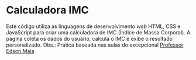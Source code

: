 # Calculadora IMC

Este código utiliza as linguagens de desenvolvimento _web_ HTML, CSS e JavaScript para criar uma calculadora de IMC (Índice de Massa Corporal).
A página coleta os dados do usuário, calcula o IMC e exibe o resultado personalizado.
Obs.: Prática baseada nas aulas do excepcional [Professor Edson Maia](https://www.youtube.com/@ProfessorEdsonMaia)
